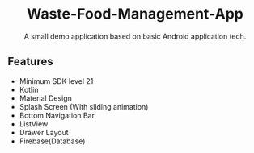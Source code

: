 <h1 align="center">Waste-Food-Management-App</h1>
<p align="center">
A small demo application based on basic Android application tech.
</p>

## Features

- Minimum SDK level 21
- Kotlin
- Material Design
- Splash Screen (With sliding animation)
- Bottom Navigation Bar
- ListView
- Drawer Layout
- Firebase(Database)
